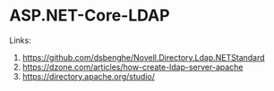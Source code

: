# ASP.NET-Core-LDAP

Links: 
1. https://github.com/dsbenghe/Novell.Directory.Ldap.NETStandard
2. https://dzone.com/articles/how-create-ldap-server-apache
3. https://directory.apache.org/studio/

